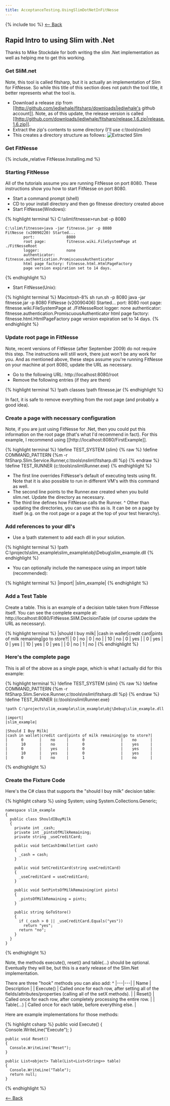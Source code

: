 ```yaml
---
title: AcceptanceTesting.UsingSlimDotNetInFitNesse
---
```

{% include toc %}
[<-- Back](FitNesse.Tutorials)

## Rapid Intro to using Slim with .Net
Thanks to Mike Stockdale for both writing the slim .Net implementation as well as helping me to get this working.

### Get SliM.net
Note, this tool is called fitsharp, but it is actually an implementation of Slim for FitNesse. So while this title of this section does not patch the tool title, it better represents what the tool is.

* Download a release zip from [[http://github.com/jediwhale/fitsharp/downloads|jediwhale's github account]]. Note, as of this update, the release version is called [[http://github.com/downloads/jediwhale/fitsharp/release.1.6.zip|release.1.6.zip]].
* Extract the zip's contents to some directory (I'll use c:\tools\nslim)
* This creates a directory structure as follows: ![Extracted Slim](images/ExtractedNSlim.jpg)


### Get FitNesse

{% include_relative FitNesse.Installing.md %}

### Starting FitNesse
All of the tutorials assume you are running FitNesse on port 8080. These instructions show you how to start FitNesse on port 8080.
* Start a command prompt (shell)
* CD to your install directory and then go fitnesse directory created above
* Start FitNesse(Windows):

{% highlight terminal %}
    C:\slim\fitnesse>run.bat -p 8080
    
    C:\slim\fitnesse>java -jar fitnesse.jar -p 8080
    FitNesse (v20090220) Started...
            port:              8080
            root page:         fitnesse.wiki.FileSystemPage at ./FitNesseRoot
            logger:            none
            authenticator:     fitnesse.authentication.PromiscuousAuthenticator
            html page factory: fitnesse.html.HtmlPageFactory
            page version expiration set to 14 days.
{% endhighlight %}

* Start FitNesse(Unix):

{% highlight terminal %}
    Macintosh-8% sh run.sh -p 8080
    java -jar fitnesse.jar -p 8080
    FitNesse (v20090406) Started...
    	port:              8080
    	root page:         fitnesse.wiki.FileSystemPage at ./FitNesseRoot
    	logger:            none
    	authenticator:     fitnesse.authentication.PromiscuousAuthenticator
    	html page factory: fitnesse.html.HtmlPageFactory
    	page version expiration set to 14 days.
{% endhighlight %}

### Update root page in FitNesse

Note, recent versions of FitNesse (after September 2009) do not require this step. The instructions will still work, there just won't be any work for you. And as mentioned above, these steps assume you're running FitNesse on your machine at port 8080, update the URL as necessary.

* Go to the following URL: http://localhost:8080/root
* Remove the following entries (if they are there)

{% highlight terminal %}
    !path classes
    !path fitnesse.jar
{% endhighlight %}

In fact, it is safe to remove everything from the root page (and probably a good idea).

### Create a page with necessary configuration

Note, if you are just using FitNesse for .Net, then you could put this information on the root page (that's what I'd recommend in fact). For this example, I recommend using [[http://localhost:8080/FirstExample]].

{% highlight terminal %}
    !define TEST_SYSTEM {slim}
    {% raw %}
    !define COMMAND_PATTERN {%m -r fitSharp.Slim.Service.Runner,c:\tools\nslim\fitsharp.dll %p}
    {% endraw %}
    !define TEST_RUNNER {c:\tools\nslim\Runner.exe}
{% endhighlight %}
* The first line overrides FitNesse's default of executing tests using fit. Note that it is also possible to run in different VM's with this command as well.
* The second line points to the Runner.exe created when you build slim.net. Update the directory as necessary.
* The third line defines how FitNesse calls the Runner.
^
Other than updating the directories, you can use this as is. It can be on a page by itself (e.g. on the root page or a page at the top of your test hierarchy).

### Add references to your dll's

* Use a !path statement to add each dll in your solution.

{% highlight terminal %}
    !path C:\projects\slim_example\slim_example\obj\Debug\slim_example.dll
{% endhighlight %}

* You can optionally include the namespace using an import table (recommended):

{% highlight terminal %}
    |import|
    |slim_example|
{% endhighlight %}

### Add a Test Table
Create a table. This is an example of a decision table taken from FitNesse itself. You can see the complete example at: http://localhost:8080/FitNesse.SliM.DecisionTable (of course update the URL as necessary).

{% highlight terminal %}
    |should I buy milk|
    |cash in wallet|credit card|pints of milk remaining|go to store?|
    |      0       |    no     |      0                |    no      |
    |      10      |    no     |      0                |    yes     |
    |      0       |    yes    |      0                |    yes     |
    |      10      |    yes    |      0                |    yes     |
    |      0       |    no     |      1                |    no      |
{% endhighlight %}

### Here's the complete page

This is all of the above as a single page, which is what I actually did for this example:

{% highlight terminal %}
    !define TEST_SYSTEM {slim}
    {% raw %}
    !define COMMAND_PATTERN {%m -r fitSharp.Slim.Service.Runner,c:\tools\nslim\fitsharp.dll %p}
    {% endraw %}
    !define TEST_RUNNER {c:\tools\nslim\Runner.exe}
    
    !path C:\projects\slim_example\slim_example\obj\Debug\slim_example.dll
    
    |import|
    |slim_example|
    
    |Should I Buy Milk|
    |cash in wallet|credit card|pints of milk remaining|go to store?|
    |      0       |    no     |      0                |    no      |
    |      10      |    no     |      0                |    yes     |
    |      0       |    yes    |      0                |    yes     |
    |      10      |    yes    |      0                |    yes     |
    |      0       |    no     |      1                |    no      |
{% endhighlight %}

### Create the Fixture Code

Here's the C# class that supports the "should I buy milk" decision table:

{% highlight csharp %}
    using System;
    using System.Collections.Generic;
    
    namespace slim_example
    {
      public class ShouldIBuyMilk
      {
        private int _cash;
        private int _pintsOfMilkRemaining;
        private string _useCreditCard;
    
        public void SetCashInWallet(int cash)
        {
          _cash = cash;
        }
    
        public void SetCreditCard(string useCreditCard)
        {
          _useCreditCard = useCreditCard;
        }
    
        public void SetPintsOfMilkRemaining(int pints)
        {
          _pintsOfMilkRemaining = pints;
        }
    
        public string GoToStore()
        {
          if (_cash > 0 || _useCreditCard.Equals("yes"))
            return "yes";
          return "no";
        }
      }
    }
{% endhighlight %}

Note, the methods execute(), reset() and table(...) should be optional. Eventually they will be, but this is a early release of the Slim.Net implementation.

There are three "hook" methods you can also add:
^
|---|---|
| Name | Description |
| Execute() | Called once for each row, after setting all of the fields/attributes/properties (calling all of the setX methods). |
| Reset() | Called once for each row, after completely processing the entire row.  |
| Table(...) | Called once for each table, before everything else. |

Here are example implementations for those methods:

{% highlight csharp %}
    public void Execute()
    {
      Console.WriteLine("Execute");
    }

    public void Reset()
    {
      Console.WriteLine("Reset");
    }

    public List<object> Table(List<List<String>> table)
    {
      Console.WriteLine("Table");
      return null;
    }
{% endhighlight %}

[<-- Back](FitNesse.Tutorials)
